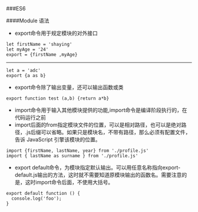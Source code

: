 ###ES6

####Module 语法
* export命令用于规定模块的对外接口
```
let firstName = 'shaying'
let myAge = '24'
export = {firstName ,myAge}
```
***
```
let a = 'adc'
export {a as b}
```

* export命令除了输出变量，还可以输出函数或类
```
export function test (a,b) {return a*b}
```
* import命令用于输入其他模块提供的功能,import命令是编译阶段执行的，在代码运行之前
* import后面的from指定模块文件的位置，可以是相对路径，也可以是绝对路径，.js后缀可以省略。如果只是模块名，不带有路径，那么必须有配置文件，告诉 JavaScript 引擎该模块的位置。
```
import {firstName, lastName, year} from './profile.js'
import { lastName as surname } from './profile.js'
```
* export default命令，为模块指定默认输出。可以用任意名称指向export-default.js输出的方法，这时就不需要知道原模块输出的函数名。需要注意的是，这时import命令后面，不使用大括号。
```
export default function () {
  console.log('foo');
}
```
